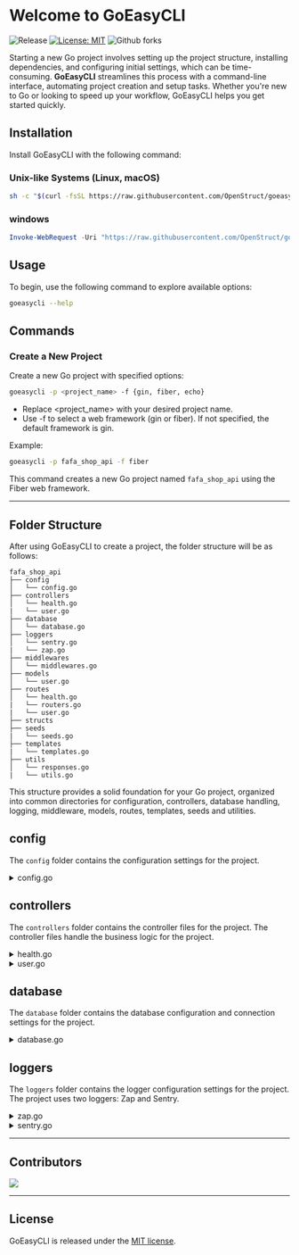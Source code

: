 # Welcome to GoEasyCLI

![Release](https://img.shields.io/github/v/release/OpenStruct/goeasycli)
[![License: MIT](https://img.shields.io/badge/License-MIT-yellow.svg)](https://opensource.org/licenses/MIT)
![Github forks](https://img.shields.io/github/forks/OpenStruct/goeasycli)

Starting a new Go project involves setting up the project structure, installing dependencies, and configuring initial settings, which can be time-consuming. **GoEasyCLI** streamlines this process with a command-line interface, automating project creation and setup tasks. Whether you're new to Go or looking to speed up your workflow, GoEasyCLI helps you get started quickly.

## Installation

Install GoEasyCLI with the following command:
### Unix-like Systems (Linux, macOS)
```bash
sh -c "$(curl -fsSL https://raw.githubusercontent.com/OpenStruct/goeasycli/main/scripts/install.sh)"
```

### windows
```powershell
Invoke-WebRequest -Uri "https://raw.githubusercontent.com/OpenStruct/goeasycli/main/scripts/install.ps1" -OutFile "$env:TEMP\install.ps1"; & "$env:TEMP\install.ps1"
```

## Usage

To begin, use the following command to explore available options:

```bash
goeasycli --help
```

## Commands

### Create a New Project

Create a new Go project with specified options:

```bash
goeasycli -p <project_name> -f {gin, fiber, echo}
```

- Replace <project_name> with your desired project name.
- Use -f to select a web framework (gin or fiber). If not specified, the default framework is gin.

Example:

```bash
goeasycli -p fafa_shop_api -f fiber
```

This command creates a new Go project named `fafa_shop_api` using the Fiber web framework.

---

## Folder Structure

After using GoEasyCLI to create a project, the folder structure will be as follows:

```
fafa_shop_api
├── config
│   └── config.go
├── controllers
│   └── health.go
|   └── user.go
├── database
│   └── database.go
├── loggers
│   └── sentry.go
|   └── zap.go
├── middlewares
│   └── middlewares.go
├── models
│   └── user.go
├── routes
│   └── health.go
|   └── routers.go
|   └── user.go
├── structs
├── seeds
|   └── seeds.go
├── templates
|   └── templates.go
├── utils
│   └── responses.go
|   └── utils.go
```

This structure provides a solid foundation for your Go project, organized into common directories for configuration, controllers, database handling, logging, middleware, models, routes, templates, seeds and utilities.

## config
The `config` folder contains the configuration settings for the project.
<details>

<summary>config.go</summary>

- <kbd> It initializes the configuration settings.</kbd>
- <kbd> It loads the environment variables and sets the default values for the configuration settings.</kbd>
- <kbd> You can add more configuration settings to this file as needed.</kbd>
</details>

## controllers
The `controllers` folder contains the controller files for the project. The controller files handle the business logic for the project.
<details>

<summary>health.go</summary>

- <kbd> It contains the health check controller, which returns the status of the application.</kbd>

</details>

<details>

<summary>user.go</summary>

- <kbd> It contains a sample user controller, which handles basic CRUD operations for users.</kbd>

</details>

## database
The `database` folder contains the database configuration and connection settings for the project.
<details>

<summary>database.go</summary>

- <kbd> It sets up the database connection and initializes the database.</kbd>
- <kbd> It contains the database migration logic to create the required tables.</kbd>
- <kbd> By default, the project uses a SQLite database. You can change the database settings in this file, as well as the .env file to use a different database.</kbd>

</details>

## loggers
The `loggers` folder contains the logger configuration settings for the project. The project uses two loggers: Zap and Sentry.
<details>

<summary>zap.go</summary>

- <kbd> It initializes the Zap logger, which logs messages to the console.</kbd>
- <kbd> You can customize the logger to log messages to a file or a different output.</kbd>

</details>

<details>

<summary>sentry.go</summary>

- <kbd> It initializes the Sentry logger, which sends error messages to the Sentry service.</kbd>
- <kbd> You can configure the Sentry logger with your Sentry DSN to send error messages to your Sentry account.</kbd>

</details>

---
## Contributors

<a href="https://github.com/OpenStruct/goeasycli/graphs/contributors">
  <img src="https://contrib.rocks/image?repo=OpenStruct/goeasycli" />
</a>

---
## License

GoEasyCLI is released under the [MIT license](LICENSE).